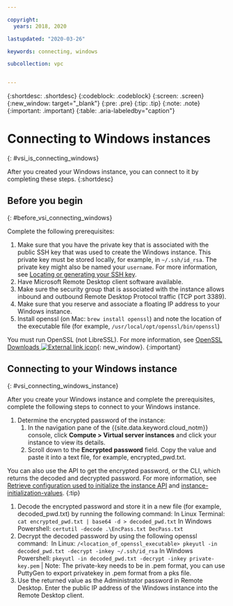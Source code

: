 ```yaml
---

copyright:
  years: 2018, 2020

lastupdated: "2020-03-26"

keywords: connecting, windows

subcollection: vpc


---
```


{:shortdesc: .shortdesc}
{:codeblock: .codeblock}
{:screen: .screen}
{:new_window: target="_blank"}
{:pre: .pre}
{:tip: .tip}
{:note: .note}
{:important: .important}
{:table: .aria-labeledby="caption"}

# Connecting to Windows instances
{: #vsi_is_connecting_windows}

After you created your Windows instance, you can connect to it by completing these steps.
{:shortdesc}

## Before you begin
{: #before_vsi_connecting_windows}

Complete the following prerequisites:

1. Make sure that you have the private key that is associated with the public SSH key that was used to create the Windows instance. This private key must be stored locally, for example, in `~/.ssh/id_rsa`. The private key might also be named your `username`. For more information, see [Locating or generating your SSH key](/docs/vpc?topic=vpc-ssh-keys#locating-ssh-keys).
4. Have Microsoft Remote Desktop client software available.
1. Make sure the security group that is associated with the instance allows inbound and outbound Remote Desktop Protocol traffic (TCP port 3389).
1. Make sure that you reserve and associate a floating IP address to your Windows instance.
2. Install openssl (on Mac: `brew install openssl`) and note the location of the executable file (for example, `/usr/local/opt/openssl/bin/openssl`)

You must run OpenSSL (not LibreSSL). For more information, see [OpenSSL Downloads ![External link icon](../icons/launch-glyph.svg "External link icon")](https://www.openssl.org/source/){: new_window}.
{:important}


## Connecting to your Windows instance
{: #vsi_connecting_windows_instance}

After you create your Windows instance and complete the prerequisites, complete the following steps to connect to your Windows instance. 
  
1. Determine the encrypted password of the instance:
    1. In the navigation pane of the {{site.data.keyword.cloud_notm}} console, click **Compute > Virtual server instances** and click your instance to view its details.
    1. Scroll down to the **Encrypted password** field. Copy the value and paste it into a text file, for example, encrypted_pwd.txt.

  You can also use the API to get the encrypted password, or the CLI, which returns the decoded and decrypted password. For more information, see [Retrieve configuration used to initialize the instance API](https://{DomainName}/apidocs/vpc#retrieve-configuration-used-to-initialize-the-inst) and [instance-initialization-values](/docs/vpc?topic=vpc-infrastructure-cli-plugin-vpc-reference#instance-initialization-values).
  {:tip}

1. Decode the encrypted password and store it in a new file (for example, decoded_pwd.txt) by running the following command: 
In Linux Terminal: `cat encrypted_pwd.txt | base64 -d > decoded_pwd.txt`
In Windows Powershell: `certutil -decode .\EncPass.txt DecPass.txt`
1. Decrypt the decoded password by using the following openssl command: 
In Linux: `/<location_of_openssl_executable> pkeyutl -in decoded_pwd.txt -decrypt -inkey ~/.ssh/id_rsa`
In Windows Powershell: `pkeyutl -in decoded_pwd.txt -decrypt -inkey private-key.pem` | Note: The private-key needs to be in .pem format, you can use PuttyGen to export privatekey in .pem format from a pks file.
1. Use the returned value as the Administrator password in Remote Desktop. Enter the public IP address of the Windows instance into the Remote Desktop client.
